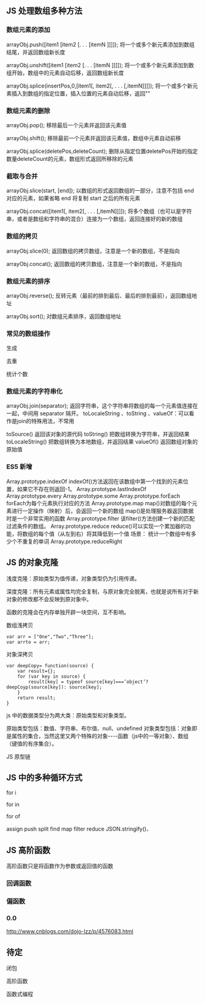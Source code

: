 ## JS 处理数组多种方法

### 数组元素的添加

arrayObj.push([item1 [item2 [. . . [itemN ]]]]);
将一个或多个新元素添加到数组结尾，并返回数组新长度

arrayObj.unshift([item1 [item2 [. . . [itemN ]]]]);
将一个或多个新元素添加到数组开始，数组中的元素自动后移，返回数组新长度

arrayObj.splice(insertPos,0,[item1[, item2[, . . . [,itemN]]]]);
将一个或多个新元素插入到数组的指定位置，插入位置的元素自动后移，返回""

### 数组元素的删除

arrayObj.pop();
移除最后一个元素并返回该元素值

arrayObj.shift();
移除最前一个元素并返回该元素值，数组中元素自动前移

arrayObj.splice(deletePos,deleteCount);
删除从指定位置deletePos开始的指定数量deleteCount的元素，数组形式返回所移除的元素

### 截取与合并

arrayObj.slice(start, [end]);
以数组的形式返回数组的一部分，注意不包括 end 对应的元素，如果省略 end 将复制 start 之后的所有元素

arrayObj.concat([item1[, item2[, . . . [,itemN]]]]); 
将多个数组（也可以是字符串，或者是数组和字符串的混合）连接为一个数组，返回连接好的新的数组

### 数组的拷贝

arrayObj.slice(0); 
返回数组的拷贝数组，注意是一个新的数组，不是指向

arrayObj.concat(); 
返回数组的拷贝数组，注意是一个新的数组，不是指向

### 数组元素的排序

arrayObj.reverse(); 
反转元素（最前的排到最后、最后的排到最前），返回数组地址

arrayObj.sort(); 
对数组元素排序，返回数组地址

### 常见的数组操作

生成

去重

统计个数


### 数组元素的字符串化

arrayObj.join(separator); 
返回字符串，这个字符串将数组的每一个元素值连接在一起，中间用 separator 隔开。
toLocaleString 、toString 、valueOf：可以看作是join的特殊用法，不常用

toSource()	返回该对象的源代码
toString()	把数组转换为字符串，并返回结果
toLocaleString()	把数组转换为本地数组，并返回结果
valueOf()	返回数组对象的原始值

### ES5 新增

Array.prototype.indexOf
  indexOf()方法返回在该数组中第一个找到的元素位置，如果它不存在则返回-1。
Array.prototype.lastIndexOf
Array.prototype.every
Array.prototype.some
Array.prototype.forEach
  forEach为每个元素执行对应的方法
Array.prototype.map
  map()对数组的每个元素进行一定操作（映射）后，会返回一个新的数组
  map()是处理服务器返回数据时是一个非常实用的函数
Array.prototype.filter
  该filter()方法创建一个新的匹配过滤条件的数组。
Array.prototype.reduce
  reduce()可以实现一个累加器的功能，将数组的每个值（从左到右）将其降低到一个值
  场景： 统计一个数组中有多少个不重复的单词
Array.prototype.reduceRight

## JS 的对象克隆

浅度克隆：原始类型为值传递，对象类型仍为引用传递。

深度克隆：所有元素或属性均完全复制，与原对象完全脱离，也就是说所有对于新对象的修改都不会反映到原对象中。

函数的克隆会在内存单独开辟一块空间，互不影响。

数组浅拷贝
```
var arr = ["One","Two","Three"];
var arrto = arr;
```

对象深拷贝
```
var deepCopy= function(source) { 
    var result={};
    for (var key in source) {
        result[key] = typeof source[key]===’object’? deepCoyp(source[key]): source[key];
    }
    return result; 
}
```

js 中的数据类型分为两大类：原始类型和对象类型。

原始类型包括：数值、字符串、布尔值、null、undefined
对象类型包括：对象即是属性的集合，当然这里又两个特殊的对象----函数（js中的一等对象）、数组（键值的有序集合）。
 
JS 原型链

## JS 中的多种循环方式

for i

for in

for of

assign
push
split
find
map
filter
reduce
JSON.stringify()、

## JS 高阶函数

高阶函数只是将函数作为参数或返回值的函数

### 回调函数

### 偏函数

### 0.0

http://www.cnblogs.com/dojo-lzz/p/4576083.html

## 待定

闭包

高阶函数

函数式编程

